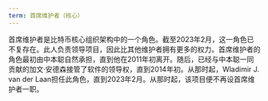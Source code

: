```yaml
---
term: 首席维护者（核心）
---
```


首席维护者是比特币核心组织架构中的一个角色。截至2023年2月，这一角色已不复存在。此人负责领导项目，因此比其他维护者拥有更多的权力。首席维护者的角色最初由中本聪自然承担，直到他在2011年初离开。随后，已经与中本聪一同贡献的加文·安德森接管了软件的领导权，直到2014年初。从那时起，Wladimir J. van der Laan担任此角色，直到2023年2月。从那时起，该项目便不再设首席维护者一职。